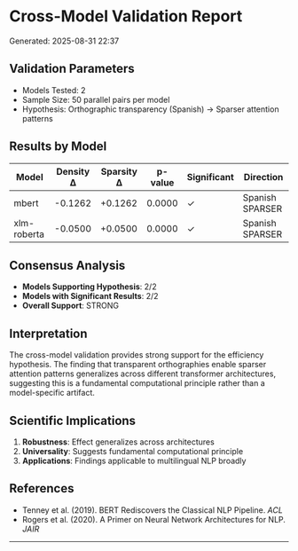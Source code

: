 # Cross-Model Validation Report
Generated: 2025-08-31 22:37

## Validation Parameters
- Models Tested: 2
- Sample Size: 50 parallel pairs per model
- Hypothesis: Orthographic transparency (Spanish) → Sparser attention patterns

## Results by Model

| Model | Density Δ | Sparsity Δ | p-value | Significant | Direction |
|-------|-----------|------------|---------|-------------|-----------|
| mbert | -0.1262 | +0.1262 | 0.0000 | ✓ | Spanish SPARSER |
| xlm-roberta | -0.0500 | +0.0500 | 0.0000 | ✓ | Spanish SPARSER |


## Consensus Analysis

- **Models Supporting Hypothesis**: 2/2
- **Models with Significant Results**: 2/2
- **Overall Support**: STRONG

## Interpretation

The cross-model validation provides strong support for the efficiency hypothesis. The finding that transparent orthographies enable sparser attention patterns generalizes across different transformer architectures, suggesting this is a fundamental computational principle rather than a model-specific artifact.

## Scientific Implications

1. **Robustness**: Effect generalizes across architectures
2. **Universality**: Suggests fundamental computational principle
3. **Applications**: Findings applicable to multilingual NLP broadly

## References

- Tenney et al. (2019). BERT Rediscovers the Classical NLP Pipeline. *ACL*
- Rogers et al. (2020). A Primer on Neural Network Architectures for NLP. *JAIR*

---
